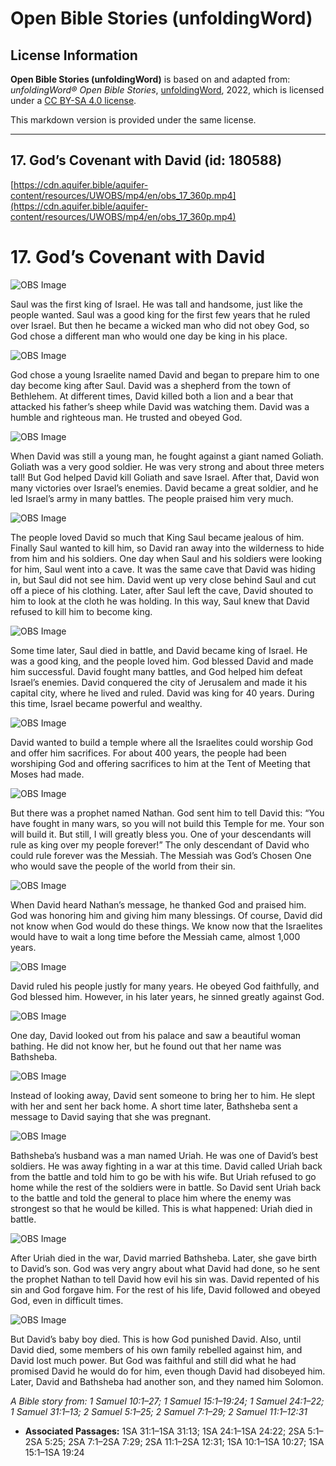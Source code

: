 # Open Bible Stories (unfoldingWord)

## License Information

**Open Bible Stories (unfoldingWord)** is based on and adapted from: _unfoldingWord® Open Bible Stories_, [unfoldingWord](https://unfoldingword.org/utw), 2022, which is licensed under a [CC BY-SA 4.0 license](https://creativecommons.org/licenses/by-sa/4.0/legalcode.en).

This markdown version is provided under the same license.



--------------------------------

## 17. God’s Covenant with David (id: 180588)

[https://cdn.aquifer.bible/aquifer-content/resources/UWOBS/mp4/en/obs_17_360p.mp4](https://cdn.aquifer.bible/aquifer-content/resources/UWOBS/mp4/en/obs_17_360p.mp4)

17\. God’s Covenant with David
==============================

![OBS Image](https://cdn.aquifer.bible/aquifer-content/resources/UWOBS/jpg/360px/obs-en-17-01.jpg)

Saul was the first king of Israel. He was tall and handsome, just like the people wanted. Saul was a good king for the first few years that he ruled over Israel. But then he became a wicked man who did not obey God, so God chose a different man who would one day be king in his place.

![OBS Image](https://cdn.aquifer.bible/aquifer-content/resources/UWOBS/jpg/360px/obs-en-17-02.jpg)

God chose a young Israelite named David and began to prepare him to one day become king after Saul. David was a shepherd from the town of Bethlehem. At different times, David killed both a lion and a bear that attacked his father’s sheep while David was watching them. David was a humble and righteous man. He trusted and obeyed God.

![OBS Image](https://cdn.aquifer.bible/aquifer-content/resources/UWOBS/jpg/360px/obs-en-17-03.jpg)

When David was still a young man, he fought against a giant named Goliath. Goliath was a very good soldier. He was very strong and about three meters tall! But God helped David kill Goliath and save Israel. After that, David won many victories over Israel’s enemies. David became a great soldier, and he led Israel’s army in many battles. The people praised him very much.

![OBS Image](https://cdn.aquifer.bible/aquifer-content/resources/UWOBS/jpg/360px/obs-en-17-04.jpg)

The people loved David so much that King Saul became jealous of him. Finally Saul wanted to kill him, so David ran away into the wilderness to hide from him and his soldiers. One day when Saul and his soldiers were looking for him, Saul went into a cave. It was the same cave that David was hiding in, but Saul did not see him. David went up very close behind Saul and cut off a piece of his clothing. Later, after Saul left the cave, David shouted to him to look at the cloth he was holding. In this way, Saul knew that David refused to kill him to become king.

![OBS Image](https://cdn.aquifer.bible/aquifer-content/resources/UWOBS/jpg/360px/obs-en-17-05.jpg)

Some time later, Saul died in battle, and David became king of Israel. He was a good king, and the people loved him. God blessed David and made him successful. David fought many battles, and God helped him defeat Israel’s enemies. David conquered the city of Jerusalem and made it his capital city, where he lived and ruled. David was king for 40 years. During this time, Israel became powerful and wealthy.

![OBS Image](https://cdn.aquifer.bible/aquifer-content/resources/UWOBS/jpg/360px/obs-en-17-06.jpg)

David wanted to build a temple where all the Israelites could worship God and offer him sacrifices. For about 400 years, the people had been worshiping God and offering sacrifices to him at the Tent of Meeting that Moses had made.

![OBS Image](https://cdn.aquifer.bible/aquifer-content/resources/UWOBS/jpg/360px/obs-en-17-07.jpg)

But there was a prophet named Nathan. God sent him to tell David this: “You have fought in many wars, so you will not build this Temple for me. Your son will build it. But still, I will greatly bless you. One of your descendants will rule as king over my people forever!” The only descendant of David who could rule forever was the Messiah. The Messiah was God’s Chosen One who would save the people of the world from their sin.

![OBS Image](https://cdn.aquifer.bible/aquifer-content/resources/UWOBS/jpg/360px/obs-en-17-08.jpg)

When David heard Nathan’s message, he thanked God and praised him. God was honoring him and giving him many blessings. Of course, David did not know when God would do these things. We know now that the Israelites would have to wait a long time before the Messiah came, almost 1,000 years.

![OBS Image](https://cdn.aquifer.bible/aquifer-content/resources/UWOBS/jpg/360px/obs-en-17-09.jpg)

David ruled his people justly for many years. He obeyed God faithfully, and God blessed him. However, in his later years, he sinned greatly against God.

![OBS Image](https://cdn.aquifer.bible/aquifer-content/resources/UWOBS/jpg/360px/obs-en-17-10.jpg)

One day, David looked out from his palace and saw a beautiful woman bathing. He did not know her, but he found out that her name was Bathsheba.

![OBS Image](https://cdn.aquifer.bible/aquifer-content/resources/UWOBS/jpg/360px/obs-en-17-11.jpg)

Instead of looking away, David sent someone to bring her to him. He slept with her and sent her back home. A short time later, Bathsheba sent a message to David saying that she was pregnant.

![OBS Image](https://cdn.aquifer.bible/aquifer-content/resources/UWOBS/jpg/360px/obs-en-17-12.jpg)

Bathsheba’s husband was a man named Uriah. He was one of David’s best soldiers. He was away fighting in a war at this time. David called Uriah back from the battle and told him to go be with his wife. But Uriah refused to go home while the rest of the soldiers were in battle. So David sent Uriah back to the battle and told the general to place him where the enemy was strongest so that he would be killed. This is what happened: Uriah died in battle.

![OBS Image](https://cdn.aquifer.bible/aquifer-content/resources/UWOBS/jpg/360px/obs-en-17-13.jpg)

After Uriah died in the war, David married Bathsheba. Later, she gave birth to David’s son. God was very angry about what David had done, so he sent the prophet Nathan to tell David how evil his sin was. David repented of his sin and God forgave him. For the rest of his life, David followed and obeyed God, even in difficult times.

![OBS Image](https://cdn.aquifer.bible/aquifer-content/resources/UWOBS/jpg/360px/obs-en-17-14.jpg)

But David’s baby boy died. This is how God punished David. Also, until David died, some members of his own family rebelled against him, and David lost much power. But God was faithful and still did what he had promised David he would do for him, even though David had disobeyed him. Later, David and Bathsheba had another son, and they named him Solomon.

*A Bible story from: 1 Samuel 10:1–27; 1 Samuel 15:1–19:24; 1 Samuel 24:1–22; 1 Samuel 31:1–13; 2 Samuel 5:1–25; 2 Samuel 7:1–29; 2 Samuel 11:1–12:31*

* **Associated Passages:** 1SA 31:1–1SA 31:13; 1SA 24:1–1SA 24:22; 2SA 5:1–2SA 5:25; 2SA 7:1–2SA 7:29; 2SA 11:1–2SA 12:31; 1SA 10:1–1SA 10:27; 1SA 15:1–1SA 19:24

